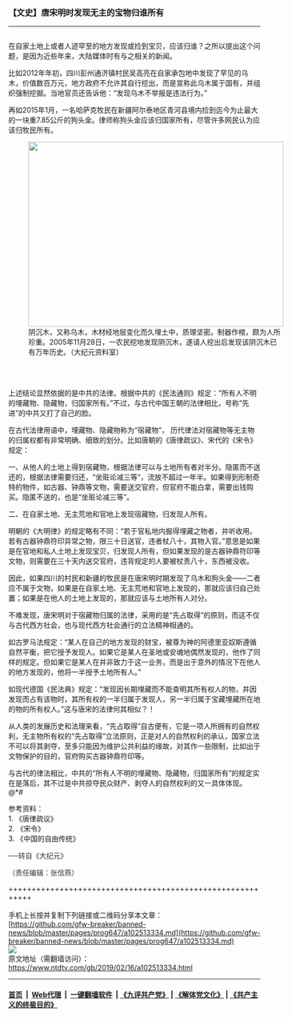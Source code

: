 ### 【文史】唐宋明时发现无主的宝物归谁所有
------------------------

<div class="post_content">
 <div class="column">
  <div class="arttop mbottom20">
   <div class="blue16 subtitle mtop10">
   </div>
   <div class="imgtxt caption">
   </div>
  </div>
 </div>
 <p>
  在自家土地上或者人迹罕至的地方发现或捡到宝贝，应该归谁？之所以提出这个问题，是因为近些年来，大陆媒体时有与之相关的新闻。
 </p>
 <p>
  比如2012年年初，四川彭州通济镇村民吴高亮在自家承包地中发现了罕见的乌木，价值数百万元，地方政府不允许其自行挖出，而是宣称此乌木属于国有，并组织强制挖掘。当地官员还告诉他：“发现乌木不举报是违法行为。”
 </p>
 <p>
  再如2015年1月，一名哈萨克牧民在新疆阿尔泰地区青河县境内捡到迄今为止最大的一块重7.85公斤的狗头金。律师称狗头金应该归国家所有，尽管许多网民认为应该归牧民所有。
 </p>
 <figure class="wp-caption aligncenter" id="attachment_11045860" style="width: 510px;">
  <a href="http://i.epochtimes.com/assets/uploads/2019/02/51203130549685.jpg">
   <img alt="" class="wp-image-11045860 " height="370" src="http://i.epochtimes.com/assets/uploads/2019/02/51203130549685.jpg" width="510"/>
  </a>
  <br/><figcaption class="wp-caption-text">
   阴沉木，又称乌木，木材经地层变化而久埋土中，质理坚密。制器作棺，颇为人所珍重。2005年11月28日，一农民挖地发现阴沉木，遂请人挖出后发现该阴沉木已有万年历史。（大纪元资料室）
  </figcaption><br/>
 </figure><br/>
 <p>
  上述结论显然依据的是中共的法律。根据中共的《民法通则》规定：“所有人不明的埋藏物、隐藏物，归国家所有。”不过，与古代中国王朝的法律相比，号称“先进”的中共又打了自己的脸。
 </p>
 <p>
  在古代法律用语中，埋藏物、隐藏物称为“宿藏物”， 历代律法对宿藏物等无主物的归属权都有非常明确、细致的划分。比如唐朝的《唐律疏议》、宋代的《宋令》规定：
 </p>
 <p>
  一、从他人的土地上得到宿藏物，根据法律可以与土地所有者对半分。隐匿而不送还的，根据法律需要归还，“坐赃论减三等”，流放不超过一年半。如果得到形制奇特的物件，如古器、钟鼎等文物，需要送交官府，但官府不能白拿，需要出钱购买。隐匿不送的，也是“坐赃论减三等”。
 </p>
 <p>
  二、在自家土地、无主荒地和官地上发现宿藏物，归发现人所有。
 </p>
 <p>
  明朝的《大明律》的规定略有不同：“若于官私地内掘得埋藏之物者，并听收用。若有古器钟鼎符印异常之物，限三十日送官，违者杖八十，其物入官。”意思是如果是在官地和私人土地上发现宝贝，归发现人所有，但如果发现的是古器钟鼎符印等文物，则需要在三十天内送交官府，违背规定的人要被杖责八十，东西被没收。
 </p>
 <p>
  因此，如果四川的村民和新疆的牧民是在唐宋明时期发现了乌木和狗头金——二者应不属于文物，如果是在自家土地、无主荒地和官地上发现的，那就应该归自己处置；如果是在他人的土地上发现的，那就应该与土地所有人对分。
 </p>
 <p>
  不难发现，唐宋明对于宿藏物归属的法律，采用的是“先占取得”的原则，而这不仅与古代西方社会，也与现代西方社会通行的立法精神相通的。
 </p>
 <p>
  如古罗马法规定：“某人在自己的地方发现的财宝，被尊为神的阿德里亚奴斯遵循自然平衡，把它授予发现人。如果它是某人在圣地或安魂地偶然发现的，他作了同样的规定。但如果它是某人在并非致力于这一业务，而是出于意外的情况下在他人的地方发现的，他将一半授予土地所有人。”
 </p>
 <p>
  如现代德国《民法典》规定：“发现因长期埋藏而不能查明其所有权人的物，并因发现而占有该物时，其所有权的一半归属于发现人，另一半归属于宝藏埋藏所在地的物的所有权人。”这与唐宋的法律何其相似？！
 </p>
 <p>
  从人类的发展历史和法理来看，“先占取得”自古便有，它是一项人所拥有的自然权利，无主物所有权的“先占取得”立法原则，正是对人的自然权利的承认，国家立法不可以将其剥夺，至多只能因为维护公共利益的缘故，对其作一些限制，比如出于文物保护的目的，官府购买古器钟鼎符印等。
 </p>
 <p>
  与古代的律法相比，中共的“所有人不明的埋藏物、隐藏物，归国家所有”的规定实在是落后，其不过是中共掠夺民众财产、剥夺人的自然权利的又一具体体现。@*#
 </p>
 <p>
  参考资料：
  <br>
   1. 《唐律疏议》
   <br/>
   2. 《宋令》
   <br/>
   3. 《中国的自由传统》
  </br>
 </p>
 <p>
  <span style="color: #343434; font-family: 'helvetica neue', helvetica, arial, sans-serif;">
   ──转自《大纪元》
  </span>
 </p>
 <p>
  <span style="color: #343434; font-family: 'helvetica neue', helvetica, arial, sans-serif;">
   （责任编辑：张信燕）
  </span>
 </p>
 <div class="single_ad">
 </div>
</div>

+++++++++++++++++++++++++++++++++++++++++++++++++++++++++++<br/><br/>
手机上长按并复制下列链接或二维码分享本文章：<br/>
[https://github.com/gfw-breaker/banned-news/blob/master/pages/prog647/a102513334.md](https://github.com/gfw-breaker/banned-news/blob/master/pages/prog647/a102513334.md)<br/>
[<img src='https://github.com/gfw-breaker/banned-news/blob/master/pages/prog647/a102513334.md.png'/>](https://github.com/gfw-breaker/banned-news/blob/master/pages/prog647/a102513334.md)<br/>
原文地址（需翻墙访问）：https://www.ntdtv.com/gb/2019/02/16/a102513334.html


------------------------
#### [首页](https://github.com/gfw-breaker/banned-news/blob/master/README.md) &nbsp;|&nbsp; [Web代理](https://github.com/labour-camp/helloworld) &nbsp;|&nbsp; [一键翻墙软件](https://github.com/gfw-breaker/nogfw/blob/master/README.md) &nbsp;| [《九评共产党》](https://github.com/gfw-breaker/9ping.md/blob/master/README.md#九评之一评共产党是什么) | [《解体党文化》](https://github.com/gfw-breaker/jtdwh.md/blob/master/README.md) | [《共产主义的终极目的》](https://github.com/gfw-breaker/gczydzjmd.md/blob/master/README.md)


